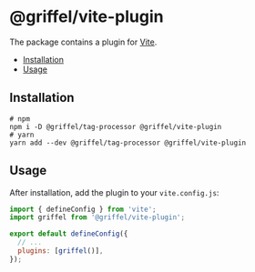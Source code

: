 # @griffel/vite-plugin

The package contains a plugin for [Vite](https://vitejs.dev/).

<!-- START doctoc generated TOC please keep comment here to allow auto update -->
<!-- DON'T EDIT THIS SECTION, INSTEAD RE-RUN doctoc TO UPDATE -->

- [Installation](#installation)
- [Usage](#usage)

<!-- END doctoc generated TOC please keep comment here to allow auto update -->

## Installation

```shell
# npm
npm i -D @griffel/tag-processor @griffel/vite-plugin
# yarn
yarn add --dev @griffel/tag-processor @griffel/vite-plugin
```

## Usage

After installation, add the plugin to your `vite.config.js`:

```js
import { defineConfig } from 'vite';
import griffel from '@griffel/vite-plugin';

export default defineConfig({
  // ...
  plugins: [griffel()],
});
```


